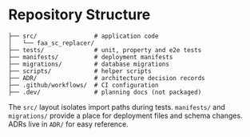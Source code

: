 # Repository Structure

```
├── src/                # application code
│   └── faa_sc_replacer/
├── tests/              # unit, property and e2e tests
├── manifests/          # deployment manifests
├── migrations/         # database migrations
├── scripts/            # helper scripts
├── ADR/                # architecture decision records
├── .github/workflows/  # CI configuration
├── .dev/               # planning docs (not packaged)
```

The `src/` layout isolates import paths during tests. `manifests/` and `migrations/` provide a place for deployment files and schema changes. ADRs live in `ADR/` for easy reference.
